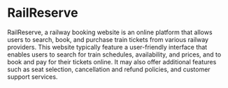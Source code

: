 # RailReserve
RailReserve, a railway booking website is an online platform that allows users to search, book, and purchase train tickets from various railway providers. 
This website typically feature a user-friendly interface that enables users to search for train schedules, availability, and prices, and to book and pay for their tickets online. It may also offer additional features such as seat selection, cancellation and refund policies, and customer support services. 
